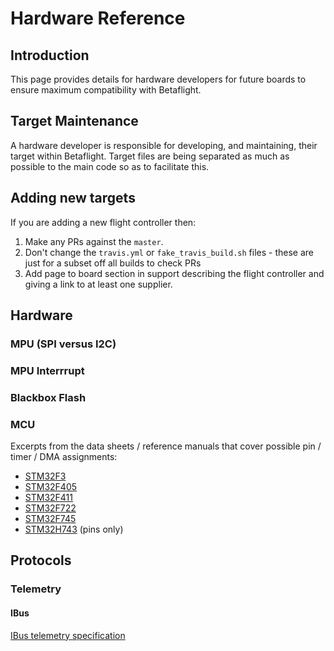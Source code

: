 # Hardware Reference

## Introduction

This page provides details for hardware developers for future boards to ensure maximum compatibility with Betaflight.

## Target Maintenance

A hardware developer is responsible for developing, and maintaining, their target within Betaflight. Target files are being separated as much as possible to the main code so as to facilitate this.

## Adding new targets

If you are adding a new flight controller then:

1. Make any PRs against the `master`.
2. Don't change the `travis.yml` or `fake_travis_build.sh` files - these are just for a subset off all builds to check PRs
3. Add page to board section in support describing the flight controller and giving a link to at least one supplier.

## Hardware

### MPU (SPI versus I2C)

### MPU Interrrupt

### Blackbox Flash

### MCU

Excerpts from the data sheets / reference manuals that cover possible pin / timer / DMA assignments:

- [STM32F3](reference/stm/stm32f3_pins_timers_dma.pdf)
- [STM32F405](reference/stm/stm32f405_pins_timers_dma.pdf)
- [STM32F411](reference/stm/stm32f411_pins_timers_dma.pdf)
- [STM32F722](reference/stm/stm32f722_pins_timers_dma.pdf)
- [STM32F745](reference/stm/stm32f745_pins_timers_dma.pdf)
- [STM32H743](reference/stm/stm32h743_pins.pdf) (pins only)

## Protocols

### Telemetry

#### IBus

[IBus telemetry specification](docs/wiki/guides/current/IBus-telemetry)
